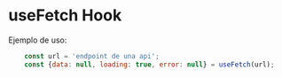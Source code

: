 # useFetch Hook

Ejemplo de uso:
```javascript
    const url = 'endpoint de una api';
    const {data: null, loading: true, error: null} = useFetch(url);
    
```
